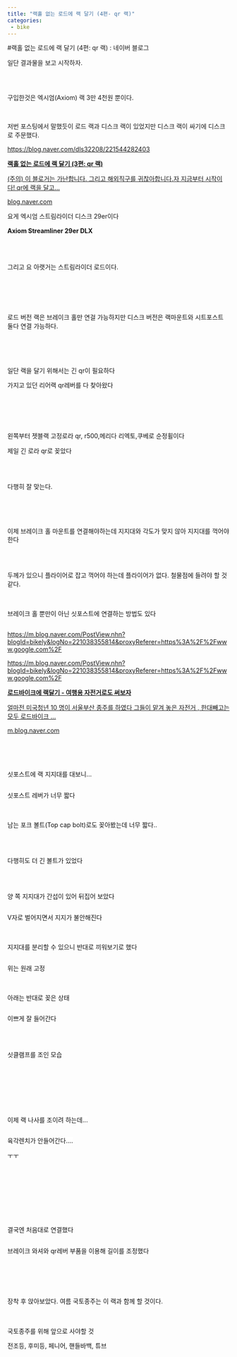 ```yaml
---
title: "랙홀 없는 로드에 랙 달기 (4편- qr 랙)"
categories:
 - bike
---
```

#랙홀 없는 로드에 랙 달기 (4편: qr 랙) : 네이버 블로그
<div class="wrap_rabbit pcol2 _param(1) _postViewArea221545137892" id="post-view221545137892">
<!-- Rabbit HTML --><div class="se-viewer se-theme-default" lang="ko-KR">
<!-- SE_DOC_HEADER_END -->
<div class="se-main-container">
<div class="se-component se-text se-l-default" id="SE-d1a847c2-bec5-4c88-9bca-48799623bd4a">
<div class="se-component-content">
<div class="se-section se-section-text se-l-default">
<div class="se-module se-module-text"><!-- SE-TEXT { --><p class="se-text-paragraph se-text-paragraph-align-" id="SE-d6195693-295c-46cf-a13b-cafffa90b354" style=""><span class="se-fs- se-ff-" id="SE-879e5c88-6a34-43b6-95bd-8e9051c57477" style="">일단 결과물을 보고 시작하자.</span></p><!-- } SE-TEXT --><!-- SE-TEXT { --><p class="se-text-paragraph se-text-paragraph-align-" id="SE-1885bfdf-0cb3-4342-8558-c45db31653e2" style=""><span class="se-fs- se-ff-" id="SE-f7b64e61-6f01-43d0-9f40-adff106b0531" style="">​</span></p><!-- } SE-TEXT --></div>
</div>
</div>
</div> <div class="se-component se-image se-l-default" id="SE-615c5e50-88f5-4df5-9f2a-aaed97446b87">
<div class="se-component-content se-component-content-fit">
<div class="se-section se-section-image se-l-default se-section-align-">
<a class="se-module se-module-image __se_image_link __se_link" data-linkdata='{"id" : "SE-615c5e50-88f5-4df5-9f2a-aaed97446b87", "src" : "https://postfiles.pstatic.net/MjAxOTA1MjNfOTAg/MDAxNTU4NjE2NDQ0ODcy.KHO3kIeBGgjzL9dfoNiGsK-LG5Rl0Orzswhvx8NFw7Qg.f7BNf4hDyrYRaK4JXG6pwzDuSr88ghOUkcUgh-BDY7Yg.JPEG.dls32208/KakaoTalk_20190523_200548853.jpg", "linkUse" : "false", "link" : ""}' data-linktype="img" href="#" onclick="return false;" style=" ">
<img alt="" class="se-image-resource" data-height="1233" data-lazy-src="https://postfiles.pstatic.net/MjAxOTA1MjNfOTAg/MDAxNTU4NjE2NDQ0ODcy.KHO3kIeBGgjzL9dfoNiGsK-LG5Rl0Orzswhvx8NFw7Qg.f7BNf4hDyrYRaK4JXG6pwzDuSr88ghOUkcUgh-BDY7Yg.JPEG.dls32208/KakaoTalk_20190523_200548853.jpg?type=w966" data-width="693" src="https://postfiles.pstatic.net/MjAxOTA1MjNfOTAg/MDAxNTU4NjE2NDQ0ODcy.KHO3kIeBGgjzL9dfoNiGsK-LG5Rl0Orzswhvx8NFw7Qg.f7BNf4hDyrYRaK4JXG6pwzDuSr88ghOUkcUgh-BDY7Yg.JPEG.dls32208/KakaoTalk_20190523_200548853.jpg?type=w80_blur">
</img></a> </div>
</div>
</div> <div class="se-component se-text se-l-default" id="SE-3806622d-5559-4f75-ac37-56b5d90e15bc">
<div class="se-component-content">
<div class="se-section se-section-text se-l-default">
<div class="se-module se-module-text"><!-- SE-TEXT { --><p class="se-text-paragraph se-text-paragraph-align-" id="SE-3cdb72cd-d42f-421f-a941-6c3c40f1090b" style=""><span class="se-fs- se-ff-" id="SE-a444a8e2-58fc-490f-8770-0259203ee252" style="">구입한것은 엑시엄(Axiom) 랙 3만 4천원 뿐이다.</span></p><!-- } SE-TEXT --><!-- SE-TEXT { --><p class="se-text-paragraph se-text-paragraph-align-" id="SE-a772460d-3ba2-491a-a467-66db754466f8" style=""><span class="se-fs- se-ff-" id="SE-43b9d2ba-6e60-4459-9cb8-ce297a60950f" style="">​</span></p><!-- } SE-TEXT --><!-- SE-TEXT { --><p class="se-text-paragraph se-text-paragraph-align-" id="SE-8985f149-4cc9-4001-a4d2-ee7eecd208d9" style=""><span class="se-fs- se-ff-" id="SE-ed09c46b-bfef-4187-9c29-3f9e1011af82" style="">저번 포스팅에서 말했듯이 로드 랙과 디스크 랙이 있었지만 디스크 랙이 싸기에 디스크로 주문했다.</span></p><!-- } SE-TEXT --><!-- SE-TEXT { --><p class="se-text-paragraph se-text-paragraph-align-" id="SE-2fbf29a6-5916-480e-816f-b80505ab5485" style=""><span class="se-fs- se-ff-" id="SE-5a62e4aa-f259-4b2c-b264-b64f004e562e" style=""> </span><span class="se-fs- se-ff-" id="SE-a5d3556a-0ff7-4915-bb9c-61861b706aa9" style=""><a class="se-link" href="https://blog.naver.com/dls32208/221544282403" target="_blank">https://blog.naver.com/dls32208/221544282403</a></span><span class="se-fs- se-ff-" id="SE-cb088496-c83e-4c59-b056-211245f4df7d" style=""> </span></p><!-- } SE-TEXT --></div>
</div>
</div>
</div> <div class="se-component se-oglink se-l-text" id="SE-97ef244a-f628-4c81-9c01-20b5bf23edea">
<div class="se-component-content">
<div class="se-section se-section-oglink se-l-text se-section-align-">
<div class="se-module se-module-oglink">
<a class="se-oglink-info" href="https://blog.naver.com/dls32208/221544282403" target="_blank">
<div class="se-oglink-info-container">
<strong class="se-oglink-title">랙홀 없는 로드에 랙 달기 (3편: qr 랙)</strong>
<p class="se-oglink-summary">(주의) 이 블로거는 가난합니다. 그리고 해외직구를 귀찮아합니다.​자 지금부터 시작이다! qr에 랙을 달고...</p>
<p class="se-oglink-url">blog.naver.com</p>
</div>
</a>
</div>
</div>
</div>
<script class="__se_module_data" data-module='{"type":"v2_oglink", "id" :"SE-97ef244a-f628-4c81-9c01-20b5bf23edea", "data" : {"link" : "https://blog.naver.com/dls32208/221544282403", "isVideo" : "false", "thumbnail" : "https://dthumb-phinf.pstatic.net/?src=%22https%3A%2F%2Fblogthumb.pstatic.net%2FMjAxOTA1MjNfMjA4%2FMDAxNTU4NTM3OTYxMTY3._bbsepAqiLEiSwNV_NL0s_NmJPLi1aihdGmGnlS5FKsg.wgV0miWkSrK6N5s90dtp1GzVAK6WHGzA_dIyrp7yAmgg.PNG.dls32208%2Fimage.png%3Ftype%3Dw2%22&amp;type=ff120"}}' type="text/data"></script>
</div> <div class="se-component se-text se-l-default" id="SE-ad98fc62-c6f3-499d-85a4-727d5bac5cae">
<div class="se-component-content">
<div class="se-section se-section-text se-l-default">
<div class="se-module se-module-text"><!-- SE-TEXT { --><p class="se-text-paragraph se-text-paragraph-align-" id="SE-e448cae2-1690-4d65-8a15-1b133eb9bba2" style=""><span class="se-fs- se-ff-" id="SE-e2c1ae83-79e2-4ce2-b196-46f64a73be41" style="">요게 엑시엄 스트림라이더 디스크 29er이다</span></p><!-- } SE-TEXT --><!-- SE-TEXT { --><p class="se-text-paragraph se-text-paragraph-align-" id="SE-97593471-b8a0-41c0-9c82-a4d1edb629bf" style="line-height:1.4;"><span class="se-fs-fs24 se-ff-system se-style-unset" id="SE-bedf6233-e773-4228-997f-ce72dbe5186e" style="color:#111111;background-color:#ffffff;"><b>Axiom Streamliner 29er DLX</b></span></p><!-- } SE-TEXT --></div>
</div>
</div>
</div> <div class="se-component se-image se-l-default" id="SE-aa8a961a-2973-4cbc-ba4b-54c0827f6e08">
<div class="se-component-content se-component-content-normal">
<div class="se-section se-section-image se-l-default se-section-align-" style="max-width:425px;">
<a class="se-module se-module-image __se_image_link __se_link" data-linkdata='{"id" : "SE-aa8a961a-2973-4cbc-ba4b-54c0827f6e08", "src" : "https://postfiles.pstatic.net/MjAxOTA1MjNfMjM5/MDAxNTU4NjE3MDM1NDMy.COfeY0-tw7uPgrGG7c_j82hcM3f0Wvma2I4Bat6-K24g.ahPI7XnJhyxZCqpZLln42R2Om85hpt_QMWG5Laf3CVIg.JPEG.dls32208/KakaoTalk_20190523_200551055.jpg", "linkUse" : "false", "link" : ""}' data-linktype="img" href="#" onclick="return false;" style=" ">
<img alt="" class="se-image-resource" data-height="346" data-lazy-src="https://postfiles.pstatic.net/MjAxOTA1MjNfMjM5/MDAxNTU4NjE3MDM1NDMy.COfeY0-tw7uPgrGG7c_j82hcM3f0Wvma2I4Bat6-K24g.ahPI7XnJhyxZCqpZLln42R2Om85hpt_QMWG5Laf3CVIg.JPEG.dls32208/KakaoTalk_20190523_200551055.jpg?type=w966" data-width="425" src="https://postfiles.pstatic.net/MjAxOTA1MjNfMjM5/MDAxNTU4NjE3MDM1NDMy.COfeY0-tw7uPgrGG7c_j82hcM3f0Wvma2I4Bat6-K24g.ahPI7XnJhyxZCqpZLln42R2Om85hpt_QMWG5Laf3CVIg.JPEG.dls32208/KakaoTalk_20190523_200551055.jpg?type=w80_blur">
</img></a> </div>
</div>
</div> <div class="se-component se-text se-l-default" id="SE-4d816aa6-9023-4de5-b7eb-5c2e30498451">
<div class="se-component-content">
<div class="se-section se-section-text se-l-default">
<div class="se-module se-module-text"><!-- SE-TEXT { --><p class="se-text-paragraph se-text-paragraph-align-" id="SE-186cdde8-b659-457d-843b-dad943f06dcd" style="line-height:1.4;"><span class="se-fs-fs24 se-ff-system se-style-unset" id="SE-ed1098d3-ea98-469f-a305-fea7c759a905" style="color:#111111;background-color:#ffffff;"><b>​</b></span></p><!-- } SE-TEXT --><!-- SE-TEXT { --><p class="se-text-paragraph se-text-paragraph-align-" id="SE-2f958eb2-74c2-4d7b-bd65-00b827b36a20" style="line-height:1.4;"><span class="se-fs- se-ff- se-weight-unset se-style-unset" id="SE-61ba8713-8a49-4e84-b991-39cfe95dbe1b" style="color:#111111;background-color:#ffffff;">그리고 요 아랫거는 스트림라이더 로드이다.</span></p><!-- } SE-TEXT --><!-- SE-TEXT { --><p class="se-text-paragraph se-text-paragraph-align-" id="SE-8034ac63-6274-42a1-84e7-ae42c2dce1b5" style="line-height:1.4;"><span class="se-fs- se-ff- se-weight-unset se-style-unset" id="SE-f5068aa2-92cd-487b-b124-10056fc8e169" style="color:#111111;background-color:#ffffff;">​</span></p><!-- } SE-TEXT --><!-- SE-TEXT { --><p class="se-text-paragraph se-text-paragraph-align-" id="SE-bde07852-0500-44ab-b510-8161e48165b7" style="line-height:1.4;"><span class="se-fs- se-ff- se-weight-unset se-style-unset" id="SE-ab7a59ff-3bf2-4406-a4ef-5ed4dac2dd45" style="color:#111111;background-color:#ffffff;">​</span></p><!-- } SE-TEXT --></div>
</div>
</div>
</div> <div class="se-component se-image se-l-default" id="SE-c872c5f8-7e83-42ba-945a-0cefc9b6e9c9">
<div class="se-component-content se-component-content-normal">
<div class="se-section se-section-image se-l-default se-section-align-" style="max-width:560px;">
<a class="se-module se-module-image __se_image_link __se_link" data-linkdata='{"id" : "SE-c872c5f8-7e83-42ba-945a-0cefc9b6e9c9", "src" : "https://www.99bikes.com.au/media/catalog/product/cache/image/700x560/e9c3970ab036de70892d86c6d221abfe/s/t/streamliner-road-dlx-1_1.jpg", "linkUse" : "false", "link" : ""}' data-linktype="img" href="#" onclick="return false;" style=" ">
<img alt="" class="se-image-resource" src="https://www.99bikes.com.au/media/catalog/product/cache/image/700x560/e9c3970ab036de70892d86c6d221abfe/s/t/streamliner-road-dlx-1_1.jpg">
</img></a> </div>
</div>
</div> <div class="se-component se-text se-l-default" id="SE-b25a1dae-22e9-4438-bada-5afba6333231">
<div class="se-component-content">
<div class="se-section se-section-text se-l-default">
<div class="se-module se-module-text"><!-- SE-TEXT { --><p class="se-text-paragraph se-text-paragraph-align-" id="SE-6aa0e2f6-8571-4a53-8fe0-ad03ffe4bdaa" style="line-height:1.4;"><span class="se-fs- se-ff- se-weight-unset se-style-unset" id="SE-32c1d5f3-90f7-4c41-960d-6c0612f28dd3" style="color:#111111;background-color:#ffffff;">로드 버전 랙은 브레이크 홀만 연걸 가능하지만 디스크 버전은 랙마운트와 시트포스트 둘다 연결 가능하다.</span></p><!-- } SE-TEXT --><!-- SE-TEXT { --><p class="se-text-paragraph se-text-paragraph-align-" id="SE-d10d01c3-cd61-4ece-bfd9-5f462afc7ef1" style="line-height:1.4;"><span class="se-fs- se-ff- se-weight-unset se-style-unset" id="SE-79490484-1ee3-435b-85f7-b25812f39124" style="color:#111111;background-color:#ffffff;">​</span></p><!-- } SE-TEXT --><!-- SE-TEXT { --><p class="se-text-paragraph se-text-paragraph-align-" id="SE-45bbb924-ea29-4f08-9f7f-bc5c390d061b" style="line-height:1.4;"><span class="se-fs- se-ff- se-weight-unset se-style-unset" id="SE-4b37aa93-48ab-43b7-bf37-073313eae1db" style="color:#111111;background-color:#ffffff;">​</span></p><!-- } SE-TEXT --><!-- SE-TEXT { --><p class="se-text-paragraph se-text-paragraph-align-" id="SE-2994ff89-6f34-42cf-8eee-c04de7ce7ebc" style="line-height:1.4;"><span class="se-fs- se-ff- se-weight-unset se-style-unset" id="SE-b02ad421-1ee2-4c25-86d7-118590e6dc1e" style="color:#111111;background-color:#ffffff;">일단 랙을 달기 위해서는 긴 qr이 필요하다</span></p><!-- } SE-TEXT --><!-- SE-TEXT { --><p class="se-text-paragraph se-text-paragraph-align-" id="SE-81e49f95-47b3-46ee-a9bd-58e28f6881e7" style="line-height:1.4;"><span class="se-fs- se-ff- se-weight-unset se-style-unset" id="SE-fed7c9d7-7dc5-4002-a1af-b3b2f4ddce65" style="color:#111111;background-color:#ffffff;">가지고 있던 리어랙 qr레버를 다 찾아왔다</span></p><!-- } SE-TEXT --><!-- SE-TEXT { --><p class="se-text-paragraph se-text-paragraph-align-" id="SE-1b708b30-f06d-46b1-b576-3128fe035fb4" style="line-height:1.4;"><span class="se-fs- se-ff- se-weight-unset se-style-unset" id="SE-ecfa8c2e-de60-4931-8597-c0f53725d34f" style="color:#111111;background-color:#ffffff;">​</span></p><!-- } SE-TEXT --><!-- SE-TEXT { --><p class="se-text-paragraph se-text-paragraph-align-" id="SE-6d40b397-9b8e-4240-9542-2f0b92fe8cf2" style="line-height:1.4;"><span class="se-fs- se-ff- se-weight-unset se-style-unset" id="SE-64b74826-5545-4250-86ae-34ffda72998f" style="color:#111111;background-color:#ffffff;">​</span></p><!-- } SE-TEXT --></div>
</div>
</div>
</div> <div class="se-component se-image se-l-default" id="SE-53bec902-3963-4599-b602-047d680d057f">
<div class="se-component-content se-component-content-normal">
<div class="se-section se-section-image se-l-default se-section-align-" style="max-width:519px;">
<a class="se-module se-module-image __se_image_link __se_link" data-linkdata='{"id" : "SE-53bec902-3963-4599-b602-047d680d057f", "src" : "https://postfiles.pstatic.net/MjAxOTA1MjNfMTQ0/MDAxNTU4NjE5MTU2MTg2.uYo0v-xd36_qkUVPskbCwiwZ_iVSjP8sNa7U01xyMZ0g.mJKJL-sWU4dE3dzs9fRG311Cvf1uhDDcIES5CkQXIQog.JPEG.dls32208/KakaoTalk_20190522_232957625.jpg", "linkUse" : "false", "link" : ""}' data-linktype="img" href="#" onclick="return false;" style=" ">
<img alt="" class="se-image-resource" data-height="924" data-lazy-src="https://postfiles.pstatic.net/MjAxOTA1MjNfMTQ0/MDAxNTU4NjE5MTU2MTg2.uYo0v-xd36_qkUVPskbCwiwZ_iVSjP8sNa7U01xyMZ0g.mJKJL-sWU4dE3dzs9fRG311Cvf1uhDDcIES5CkQXIQog.JPEG.dls32208/KakaoTalk_20190522_232957625.jpg?type=w966" data-width="519" src="https://postfiles.pstatic.net/MjAxOTA1MjNfMTQ0/MDAxNTU4NjE5MTU2MTg2.uYo0v-xd36_qkUVPskbCwiwZ_iVSjP8sNa7U01xyMZ0g.mJKJL-sWU4dE3dzs9fRG311Cvf1uhDDcIES5CkQXIQog.JPEG.dls32208/KakaoTalk_20190522_232957625.jpg?type=w80_blur">
</img></a> </div>
</div>
</div> <div class="se-component se-text se-l-default" id="SE-f46e3ff3-20cc-46fc-b878-cc8323df5470">
<div class="se-component-content">
<div class="se-section se-section-text se-l-default">
<div class="se-module se-module-text"><!-- SE-TEXT { --><p class="se-text-paragraph se-text-paragraph-align-" id="SE-65ee7463-da6b-44de-a023-f7d07a22cd1a" style="line-height:1.4;"><span class="se-fs- se-ff- se-weight-unset se-style-unset" id="SE-1db65658-bfad-4a33-bdfb-2979f58c9b2f" style="color:#111111;background-color:#ffffff;">왼쪽부터 젯블랙 고정로라 qr, r500,메리다 리엑토,쿠베로 순정휠이다</span></p><!-- } SE-TEXT --><!-- SE-TEXT { --><p class="se-text-paragraph se-text-paragraph-align-" id="SE-6deeea74-3b95-41e8-8cac-2a2e4dd77dcb" style="line-height:1.4;"><span class="se-fs- se-ff- se-weight-unset se-style-unset" id="SE-efd32c40-ef14-4985-8f9d-2f904b2aa34b" style="color:#111111;background-color:#ffffff;">제일 긴 로라 qr로 꽂았다</span></p><!-- } SE-TEXT --><!-- SE-TEXT { --><p class="se-text-paragraph se-text-paragraph-align-" id="SE-d405082b-8222-41e4-a2b1-8d433ca6b0c2" style="line-height:1.4;"><span class="se-fs- se-ff- se-weight-unset se-style-unset" id="SE-dcb6ac25-c9d8-4d79-979c-e0c583033b8a" style="color:#111111;background-color:#ffffff;">​</span></p><!-- } SE-TEXT --></div>
</div>
</div>
</div> <div class="se-component se-image se-l-default" id="SE-75052d80-8a09-46f0-b996-6f0b0d43c262">
<div class="se-component-content se-component-content-normal">
<div class="se-section se-section-image se-l-default se-section-align-" style="max-width:519px;">
<a class="se-module se-module-image __se_image_link __se_link" data-linkdata='{"id" : "SE-75052d80-8a09-46f0-b996-6f0b0d43c262", "src" : "https://postfiles.pstatic.net/MjAxOTA1MjNfMTEg/MDAxNTU4NjE5ODg2NDk4.L3KhbQXmIfapVJqtEo2R3gCBb7dlAVEDCRPgHUbPhKMg.Au6NrcR0H8roDF-As18H-O3lkWkEiWCFCkWYp15HqvMg.JPEG.dls32208/KakaoTalk_20190523_001754519.jpg", "linkUse" : "false", "link" : ""}' data-linktype="img" href="#" onclick="return false;" style=" ">
<img alt="" class="se-image-resource" data-height="924" data-lazy-src="https://postfiles.pstatic.net/MjAxOTA1MjNfMTEg/MDAxNTU4NjE5ODg2NDk4.L3KhbQXmIfapVJqtEo2R3gCBb7dlAVEDCRPgHUbPhKMg.Au6NrcR0H8roDF-As18H-O3lkWkEiWCFCkWYp15HqvMg.JPEG.dls32208/KakaoTalk_20190523_001754519.jpg?type=w966" data-width="519" src="https://postfiles.pstatic.net/MjAxOTA1MjNfMTEg/MDAxNTU4NjE5ODg2NDk4.L3KhbQXmIfapVJqtEo2R3gCBb7dlAVEDCRPgHUbPhKMg.Au6NrcR0H8roDF-As18H-O3lkWkEiWCFCkWYp15HqvMg.JPEG.dls32208/KakaoTalk_20190523_001754519.jpg?type=w80_blur"/>
</a> </div>
</div>
</div> <div class="se-component se-text se-l-default" id="SE-8fa611a4-a366-40f7-b2ca-03e1ed0b2e44">
<div class="se-component-content">
<div class="se-section se-section-text se-l-default">
<div class="se-module se-module-text"><!-- SE-TEXT { --><p class="se-text-paragraph se-text-paragraph-align-" id="SE-0e7be7d8-fe27-47c6-86b1-36558c16ee4f" style="line-height:1.4;"><span class="se-fs- se-ff- se-weight-unset se-style-unset" id="SE-68f1a6af-26a0-498a-b415-68e19f1cb65c" style="color:#111111;background-color:#ffffff;">다행히 잘 맞는다.</span></p><!-- } SE-TEXT --><!-- SE-TEXT { --><p class="se-text-paragraph se-text-paragraph-align-" id="SE-0aa0fe0d-9435-40a3-9616-fb3cb067d142" style="line-height:1.4;"><span class="se-fs- se-ff- se-weight-unset se-style-unset" id="SE-72b96f85-c058-427c-a6be-b652b60ec0da" style="color:#111111;background-color:#ffffff;">​</span></p><!-- } SE-TEXT --><!-- SE-TEXT { --><p class="se-text-paragraph se-text-paragraph-align-" id="SE-45105fcc-9f4d-4342-9bb7-91ae7e1b9166" style="line-height:1.4;"><span class="se-fs- se-ff- se-weight-unset se-style-unset" id="SE-d6579cd2-482d-4eba-a35d-8650b0fad5bf" style="color:#111111;background-color:#ffffff;">​</span></p><!-- } SE-TEXT --><!-- SE-TEXT { --><p class="se-text-paragraph se-text-paragraph-align-" id="SE-44be0f3e-48d6-462e-a38b-4f18d9f5e253" style="line-height:1.4;"><span class="se-fs- se-ff- se-weight-unset se-style-unset" id="SE-2dec92d4-41fd-4869-ba5c-c6e69f66ed96" style="color:#111111;background-color:#ffffff;">이제 브레이크 홀 마운트를 연결해야하는데 지지대와 각도가 맞지 않아 지지대를 꺽어야 한다</span></p><!-- } SE-TEXT --></div>
</div>
</div>
</div> <div class="se-component se-image se-l-default" id="SE-dc245cca-a098-49ce-b854-b9c4848eae76">
<div class="se-component-content se-component-content-normal">
<div class="se-section se-section-image se-l-default se-section-align-" style="max-width:519px;">
<a class="se-module se-module-image __se_image_link __se_link" data-linkdata='{"id" : "SE-dc245cca-a098-49ce-b854-b9c4848eae76", "src" : "https://postfiles.pstatic.net/MjAxOTA1MjNfMjI5/MDAxNTU4NjIxMTY3Nzc1.1hQN42y4TDa6d10Im2i853zu3wVk59nfUsw3FfVBtMsg.SftO7gXOIoKe6DgV4SOYC1fyQSWLbgVWSp6PugkA71cg.JPEG.dls32208/KakaoTalk_20190522_232923856.jpg", "linkUse" : "false", "link" : ""}' data-linktype="img" href="#" onclick="return false;" style=" ">
<img alt="" class="se-image-resource" data-height="924" data-lazy-src="https://postfiles.pstatic.net/MjAxOTA1MjNfMjI5/MDAxNTU4NjIxMTY3Nzc1.1hQN42y4TDa6d10Im2i853zu3wVk59nfUsw3FfVBtMsg.SftO7gXOIoKe6DgV4SOYC1fyQSWLbgVWSp6PugkA71cg.JPEG.dls32208/KakaoTalk_20190522_232923856.jpg?type=w966" data-width="519" src="https://postfiles.pstatic.net/MjAxOTA1MjNfMjI5/MDAxNTU4NjIxMTY3Nzc1.1hQN42y4TDa6d10Im2i853zu3wVk59nfUsw3FfVBtMsg.SftO7gXOIoKe6DgV4SOYC1fyQSWLbgVWSp6PugkA71cg.JPEG.dls32208/KakaoTalk_20190522_232923856.jpg?type=w80_blur"/>
</a> </div>
</div>
</div> <div class="se-component se-text se-l-default" id="SE-ef5b1734-3b44-4e1f-9a17-b6b5bdd4090c">
<div class="se-component-content">
<div class="se-section se-section-text se-l-default">
<div class="se-module se-module-text"><!-- SE-TEXT { --><p class="se-text-paragraph se-text-paragraph-align-" id="SE-6487b68d-f431-45dc-ad1f-6c82d4433c43" style="line-height:1.4;"><span class="se-fs- se-ff- se-weight-unset se-style-unset" id="SE-bd95987b-852f-4e14-8a59-435060c287c7" style="color:#111111;background-color:#ffffff;">​</span></p><!-- } SE-TEXT --><!-- SE-TEXT { --><p class="se-text-paragraph se-text-paragraph-align-" id="SE-a1d54547-efd4-4668-a819-ac89096feba8" style="line-height:1.4;"><span class="se-fs- se-ff- se-weight-unset se-style-unset" id="SE-ae5f0aaf-ce2e-4c21-8958-e605ae8f519b" style="color:#111111;background-color:#ffffff;">두께가 있으니 플라이어로 잡고 꺽어야 하는데 플라이어가 없다. 철물점에 들려야 할 것 같다.</span></p><!-- } SE-TEXT --><!-- SE-TEXT { --><p class="se-text-paragraph se-text-paragraph-align-" id="SE-7f6eacda-290a-439c-93b6-334997e2ec22" style="line-height:1.4;"><span class="se-fs- se-ff- se-weight-unset se-style-unset" id="SE-c6e7cd22-2469-4870-9231-db987c2e5df3" style="color:#111111;background-color:#ffffff;">​</span></p><!-- } SE-TEXT --><!-- SE-TEXT { --><p class="se-text-paragraph se-text-paragraph-align-" id="SE-69141469-b0da-4c12-bc9b-0e4620d716ce" style="line-height:1.4;"><span class="se-fs- se-ff- se-weight-unset se-style-unset" id="SE-c5316deb-b0fe-4d6f-82e8-3a7ded2605e0" style="color:#111111;background-color:#ffffff;">브레이크 홀 뿐만이 아닌 싯포스트에 연결하는 방법도 있다</span></p><!-- } SE-TEXT --></div>
</div>
</div>
</div> <div class="se-component se-image se-l-default" id="SE-f3d33009-27ed-4a82-b88d-816969d24ffc">
<div class="se-component-content se-component-content-normal">
<div class="se-section se-section-image se-l-default se-section-align-" style="max-width:519px;">
<a class="se-module se-module-image __se_image_link __se_link" data-linkdata='{"id" : "SE-f3d33009-27ed-4a82-b88d-816969d24ffc", "src" : "https://mblogthumb-phinf.pstatic.net/MjAxNzA2MjdfMTA5/MDAxNDk4NTE5MTA0NTcy.gX0ivsyQImlO2hGwxFdS17h6Le4COz7KOMScuUA4ulQg.D-1JGKZ3yv4M6XHuqq82XmW3viico4_cZedhDKhxpuYg.JPEG.bikely/%EC%9D%B4%EB%8D%95%EC%98%81_%EC%8A%A4%EB%A7%88%ED%8A%B8%ED%8F%B0_1_%EC%B0%A8_2434.jpg?type=w800", "linkUse" : "false", "link" : ""}' data-linktype="img" href="#" onclick="return false;" style=" ">
<img alt="" class="se-image-resource" src="https://mblogthumb-phinf.pstatic.net/MjAxNzA2MjdfMTA5/MDAxNDk4NTE5MTA0NTcy.gX0ivsyQImlO2hGwxFdS17h6Le4COz7KOMScuUA4ulQg.D-1JGKZ3yv4M6XHuqq82XmW3viico4_cZedhDKhxpuYg.JPEG.bikely/%EC%9D%B4%EB%8D%95%EC%98%81_%EC%8A%A4%EB%A7%88%ED%8A%B8%ED%8F%B0_1_%EC%B0%A8_2434.jpg?type=w800"/>
</a> <div class="se-module se-module-text se-caption"><p class="se-text-paragraph se-text-paragraph-align-" id="SE-b42c3854-128b-4019-b69c-7184ebf47362" style=""><span class="se-fs- se-ff-" id="SE-8e2807cc-ba5d-4b5b-a94a-45a8d28069e7" style=""><a class="se-link" href="https://m.blog.naver.com/PostView.nhn?blogId=bikely&amp;logNo=221038355814&amp;proxyReferer=https%3A%2F%2Fwww.google.com%2F" target="_blank">https://m.blog.naver.com/PostView.nhn?blogId=bikely&amp;logNo=221038355814&amp;proxyReferer=https%3A%2F%2Fwww.google.com%2F</a></span></p></div>
</div>
</div>
</div> <div class="se-component se-text se-l-default" id="SE-38920648-7547-4ceb-9e3a-8ad75a9562c5">
<div class="se-component-content">
<div class="se-section se-section-text se-l-default">
<div class="se-module se-module-text"><!-- SE-TEXT { --><p class="se-text-paragraph se-text-paragraph-align-" id="SE-4193d8d3-934e-48d0-9354-17a60acb8b52" style=""><span class="se-fs- se-ff-" id="SE-94ba5019-26ff-4f0b-b265-6084f9d1af59" style=""><a class="se-link" href="https://m.blog.naver.com/PostView.nhn?blogId=bikely&amp;logNo=221038355814&amp;proxyReferer=https%3A%2F%2Fwww.google.com%2F" target="_blank">https://m.blog.naver.com/PostView.nhn?blogId=bikely&amp;logNo=221038355814&amp;proxyReferer=https%3A%2F%2Fwww.google.com%2F</a></span></p><!-- } SE-TEXT --></div>
</div>
</div>
</div> <div class="se-component se-oglink se-l-text" id="SE-f8c4ee77-be41-4a73-b9b8-f10e7838b343">
<div class="se-component-content">
<div class="se-section se-section-oglink se-l-text se-section-align-">
<div class="se-module se-module-oglink">
<a class="se-oglink-info" href="https://m.blog.naver.com/PostView.nhn?blogId=bikely&amp;logNo=221038355814&amp;proxyReferer=https%3A%2F%2Fwww.google.com%2F" target="_blank">
<div class="se-oglink-info-container">
<strong class="se-oglink-title">로드바이크에  랙달기  -  여행용 자전거로도  써보자</strong>
<p class="se-oglink-summary">얼마전 미국청년 10 명이 서울부산 종주를 하였다 그들이 맡겨 놓은 자전거 , 한대빼고는 모두 로드바이크 ...</p>
<p class="se-oglink-url">m.blog.naver.com</p>
</div>
</a>
</div>
</div>
</div>
<script class="__se_module_data" data-module='{"type":"v2_oglink", "id" :"SE-f8c4ee77-be41-4a73-b9b8-f10e7838b343", "data" : {"link" : "https://m.blog.naver.com/PostView.nhn?blogId=bikely&amp;logNo=221038355814&amp;proxyReferer=https%3A%2F%2Fwww.google.com%2F", "isVideo" : "false", "thumbnail" : "https://dthumb-phinf.pstatic.net/?src=%22https%3A%2F%2Fblogthumb.pstatic.net%2FMjAxNzA2MjdfMjYw%2FMDAxNDk4NTE5NjMxMDIy.gEKk37isydLWMW8yZxmGqlEVlL1vWdsxAM_1WWKVqGsg.iZ3wI452UKeUtakfg25-xD9AxOxzkvkKFqcNincPTHAg.JPEG.bikely%2F%25C0%25CC%25B4%25F6%25BF%25B5_%25BD%25BA%25B8%25B6%25C6%25AE%25C6%25F9_1_%25C2%25F7_2449.jpg%3Ftype%3Dw2%22&amp;type=ff120"}}' type="text/data"></script>
</div> <div class="se-component se-text se-l-default" id="SE-53d7f759-72a3-4de5-957f-db718d63256e">
<div class="se-component-content">
<div class="se-section se-section-text se-l-default">
<div class="se-module se-module-text"><!-- SE-TEXT { --><p class="se-text-paragraph se-text-paragraph-align-" id="SE-644a3057-b335-4791-bffd-a157f3e3cf5f" style="line-height:1.4;"><span class="se-fs- se-ff- se-weight-unset se-style-unset" id="SE-5029713c-fac6-4669-9387-e80a4bcbc117" style="color:#111111;background-color:#ffffff;">​</span></p><!-- } SE-TEXT --><!-- SE-TEXT { --><p class="se-text-paragraph se-text-paragraph-align-" id="SE-8d3d8901-982c-412b-ab22-8877d6d53065" style="line-height:1.4;"><span class="se-fs- se-ff- se-weight-unset se-style-unset" id="SE-062dab21-1188-4082-8ae0-c0ce73070c99" style="color:#111111;background-color:#ffffff;">​</span></p><!-- } SE-TEXT --><!-- SE-TEXT { --><p class="se-text-paragraph se-text-paragraph-align-" id="SE-a72c413a-2569-4b51-ab67-5c8676d44c44" style="line-height:1.4;"><span class="se-fs- se-ff- se-weight-unset se-style-unset" id="SE-5ed0e76f-5bc4-4b40-9c07-b961fcd5db26" style="color:#111111;background-color:#ffffff;">싯포스트에 랙 지지대를 대보니...</span></p><!-- } SE-TEXT --></div>
</div>
</div>
</div> <div class="se-component se-image se-l-default" id="SE-b4c4112d-e7ab-47cf-adaf-a9f8ac68f900">
<div class="se-component-content se-component-content-normal">
<div class="se-section se-section-image se-l-default se-section-align-" style="max-width:519px;">
<a class="se-module se-module-image __se_image_link __se_link" data-linkdata='{"id" : "SE-b4c4112d-e7ab-47cf-adaf-a9f8ac68f900", "src" : "https://postfiles.pstatic.net/MjAxOTA1MjNfMTI4/MDAxNTU4NjIxNDEyMzE4.vMdkY5m3dqO7tmXHTJ9e_Wbz10_6wDZCr7Rm_GzG2ssg.JtU9CUw5k-zJK4nrIu3JXwxPjAatNxo4-2bmxF4nLsAg.JPEG.dls32208/KakaoTalk_20190523_200600408.jpg", "linkUse" : "false", "link" : ""}' data-linktype="img" href="#" onclick="return false;" style=" ">
<img alt="" class="se-image-resource" data-height="924" data-lazy-src="https://postfiles.pstatic.net/MjAxOTA1MjNfMTI4/MDAxNTU4NjIxNDEyMzE4.vMdkY5m3dqO7tmXHTJ9e_Wbz10_6wDZCr7Rm_GzG2ssg.JtU9CUw5k-zJK4nrIu3JXwxPjAatNxo4-2bmxF4nLsAg.JPEG.dls32208/KakaoTalk_20190523_200600408.jpg?type=w966" data-width="519" src="https://postfiles.pstatic.net/MjAxOTA1MjNfMTI4/MDAxNTU4NjIxNDEyMzE4.vMdkY5m3dqO7tmXHTJ9e_Wbz10_6wDZCr7Rm_GzG2ssg.JtU9CUw5k-zJK4nrIu3JXwxPjAatNxo4-2bmxF4nLsAg.JPEG.dls32208/KakaoTalk_20190523_200600408.jpg?type=w80_blur"/>
</a> </div>
</div>
</div> <div class="se-component se-text se-l-default" id="SE-c118f109-be65-4373-9202-ac14be1e29c1">
<div class="se-component-content">
<div class="se-section se-section-text se-l-default">
<div class="se-module se-module-text"><!-- SE-TEXT { --><p class="se-text-paragraph se-text-paragraph-align-" id="SE-a14c3ff9-ccc8-4da9-8626-9651f78077e7" style="line-height:1.4;"><span class="se-fs- se-ff- se-weight-unset se-style-unset" id="SE-bf373359-c0f7-4eea-9bea-594314785f5d" style="color:#111111;background-color:#ffffff;">싯포스트 레버가 너무 짧다</span></p><!-- } SE-TEXT --><!-- SE-TEXT { --><p class="se-text-paragraph se-text-paragraph-align-" id="SE-64ac21db-d5c6-4d37-aa2b-c680c74b63e6" style="line-height:1.4;"><span class="se-fs- se-ff- se-weight-unset se-style-unset" id="SE-e07b83c1-4406-4f1e-a057-0af7241ee489" style="color:#111111;background-color:#ffffff;">​</span></p><!-- } SE-TEXT --><!-- SE-TEXT { --><p class="se-text-paragraph se-text-paragraph-align-" id="SE-4babcafa-a2d1-485c-8438-4a90efb06a9d" style="line-height:1.4;"><span class="se-fs- se-ff- se-weight-unset se-style-unset" id="SE-2fdcf5f2-6a2b-48f3-9159-9ef3c2741d72" style="color:#111111;background-color:#ffffff;">남는 포크 볼트(Top cap </span><span class="se-fs- se-ff-" id="SE-0273932d-92ce-4f15-b554-ef57587e46c0" style="">bolt</span><span class="se-fs- se-ff- se-weight-unset se-style-unset" id="SE-c59e3984-33c2-4e1d-876d-41a12afad375" style="color:#111111;background-color:#ffffff;">)로도 꽂아봤는데 너무 짧다..</span></p><!-- } SE-TEXT --></div>
</div>
</div>
</div> <div class="se-component se-image se-l-default" id="SE-28039e9a-709b-4bff-a020-04df51f8cb3e">
<div class="se-component-content se-component-content-normal">
<div class="se-section se-section-image se-l-default se-section-align-" style="max-width:519px;">
<a class="se-module se-module-image __se_image_link __se_link" data-linkdata='{"id" : "SE-28039e9a-709b-4bff-a020-04df51f8cb3e", "src" : "https://postfiles.pstatic.net/MjAxOTA1MjNfMjA3/MDAxNTU4NjIxNzIyNDkz.DmgKG3uKtRNJpg_hX62sCLSCjVI_M5rqH5TUhr5SNMAg.tKA9CS0U_PH7JVM21W7iqLHjbuJFVKHGXw-JDZjqfEkg.JPEG.dls32208/KakaoTalk_20190523_200559561.jpg", "linkUse" : "false", "link" : ""}' data-linktype="img" href="#" onclick="return false;" style=" ">
<img alt="" class="se-image-resource" data-height="291" data-lazy-src="https://postfiles.pstatic.net/MjAxOTA1MjNfMjA3/MDAxNTU4NjIxNzIyNDkz.DmgKG3uKtRNJpg_hX62sCLSCjVI_M5rqH5TUhr5SNMAg.tKA9CS0U_PH7JVM21W7iqLHjbuJFVKHGXw-JDZjqfEkg.JPEG.dls32208/KakaoTalk_20190523_200559561.jpg?type=w966" data-width="519" src="https://postfiles.pstatic.net/MjAxOTA1MjNfMjA3/MDAxNTU4NjIxNzIyNDkz.DmgKG3uKtRNJpg_hX62sCLSCjVI_M5rqH5TUhr5SNMAg.tKA9CS0U_PH7JVM21W7iqLHjbuJFVKHGXw-JDZjqfEkg.JPEG.dls32208/KakaoTalk_20190523_200559561.jpg?type=w80_blur"/>
</a> </div>
</div>
</div> <div class="se-component se-text se-l-default" id="SE-6aa2de80-dbd1-4485-8f53-12a0fac8587c">
<div class="se-component-content">
<div class="se-section se-section-text se-l-default">
<div class="se-module se-module-text"><!-- SE-TEXT { --><p class="se-text-paragraph se-text-paragraph-align-" id="SE-1f7464ec-3d10-483b-b74d-48ce892335dc" style="line-height:1.4;"><span class="se-fs- se-ff- se-weight-unset se-style-unset" id="SE-018f5b99-50eb-4b06-90e6-b232df126b80" style="color:#111111;background-color:#ffffff;">​</span></p><!-- } SE-TEXT --><!-- SE-TEXT { --><p class="se-text-paragraph se-text-paragraph-align-" id="SE-94fa62bb-b3be-4168-abaa-8342176f5c02" style="line-height:1.4;"><span class="se-fs- se-ff- se-weight-unset se-style-unset" id="SE-fa421afc-a1df-4f69-90e2-b56f832965bb" style="color:#111111;background-color:#ffffff;">다행히도 더 긴 볼트가 있었다</span></p><!-- } SE-TEXT --></div>
</div>
</div>
</div> <div class="se-component se-image se-l-default" id="SE-8bf9492e-1124-4537-a592-b0b83842e04e">
<div class="se-component-content se-component-content-normal">
<div class="se-section se-section-image se-l-default se-section-align-" style="max-width:519px;">
<a class="se-module se-module-image __se_image_link __se_link" data-linkdata='{"id" : "SE-8bf9492e-1124-4537-a592-b0b83842e04e", "src" : "https://postfiles.pstatic.net/MjAxOTA1MjNfMTMy/MDAxNTU4NjIyMTIzOTY4.5kiz4d43f94nwZbXVPG4xg8Y6WKhOWvXYp1PAUAW-tgg.KNI3Ur-xrGCoVlsUmlPhISdrc1fMlgvK7UNhtv-140Mg.JPEG.dls32208/KakaoTalk_20190523_200558792.jpg", "linkUse" : "false", "link" : ""}' data-linktype="img" href="#" onclick="return false;" style=" ">
<img alt="" class="se-image-resource" data-height="924" data-lazy-src="https://postfiles.pstatic.net/MjAxOTA1MjNfMTMy/MDAxNTU4NjIyMTIzOTY4.5kiz4d43f94nwZbXVPG4xg8Y6WKhOWvXYp1PAUAW-tgg.KNI3Ur-xrGCoVlsUmlPhISdrc1fMlgvK7UNhtv-140Mg.JPEG.dls32208/KakaoTalk_20190523_200558792.jpg?type=w966" data-width="519" src="https://postfiles.pstatic.net/MjAxOTA1MjNfMTMy/MDAxNTU4NjIyMTIzOTY4.5kiz4d43f94nwZbXVPG4xg8Y6WKhOWvXYp1PAUAW-tgg.KNI3Ur-xrGCoVlsUmlPhISdrc1fMlgvK7UNhtv-140Mg.JPEG.dls32208/KakaoTalk_20190523_200558792.jpg?type=w80_blur"/>
</a> </div>
</div>
</div> <div class="se-component se-text se-l-default" id="SE-a6adeddc-ba48-465b-9cb1-ac6720165478">
<div class="se-component-content">
<div class="se-section se-section-text se-l-default">
<div class="se-module se-module-text"><!-- SE-TEXT { --><p class="se-text-paragraph se-text-paragraph-align-" id="SE-5c8690a0-4d45-48fd-be1d-9f3c97c89a18" style="line-height:1.4;"><span class="se-fs- se-ff- se-weight-unset se-style-unset" id="SE-8f38689f-cfee-4974-ae75-b12c04514a40" style="color:#111111;background-color:#ffffff;">​</span></p><!-- } SE-TEXT --><!-- SE-TEXT { --><p class="se-text-paragraph se-text-paragraph-align-" id="SE-2f055261-a5a7-45b7-a37a-27fa3f892d85" style="line-height:1.4;"><span class="se-fs- se-ff- se-weight-unset se-style-unset" id="SE-a24ab618-4a27-402c-81f6-c4386a340508" style="color:#111111;background-color:#ffffff;">양 쪽 지지대가 간섭이 있어 뒤집어 보았다</span></p><!-- } SE-TEXT --></div>
</div>
</div>
</div> <div class="se-component se-image se-l-default" id="SE-cf2aa6bc-2e7a-47d4-b6e1-7a9e5c7fa111">
<div class="se-component-content se-component-content-normal">
<div class="se-section se-section-image se-l-default se-section-align-" style="max-width:519px;">
<a class="se-module se-module-image __se_image_link __se_link" data-linkdata='{"id" : "SE-cf2aa6bc-2e7a-47d4-b6e1-7a9e5c7fa111", "src" : "https://postfiles.pstatic.net/MjAxOTA1MjNfMjIw/MDAxNTU4NjIyMjE1Njc5.RyOxhjGimnGZtl7kM09enbA20fZAzmJAdYVV4xHySjEg.wdmMivqq9cp4pFlAUX-IaCViBuW4oRf7tbTwbtkzBKog.JPEG.dls32208/KakaoTalk_20190523_200557625.jpg", "linkUse" : "false", "link" : ""}' data-linktype="img" href="#" onclick="return false;" style=" ">
<img alt="" class="se-image-resource" data-height="291" data-lazy-src="https://postfiles.pstatic.net/MjAxOTA1MjNfMjIw/MDAxNTU4NjIyMjE1Njc5.RyOxhjGimnGZtl7kM09enbA20fZAzmJAdYVV4xHySjEg.wdmMivqq9cp4pFlAUX-IaCViBuW4oRf7tbTwbtkzBKog.JPEG.dls32208/KakaoTalk_20190523_200557625.jpg?type=w966" data-width="519" src="https://postfiles.pstatic.net/MjAxOTA1MjNfMjIw/MDAxNTU4NjIyMjE1Njc5.RyOxhjGimnGZtl7kM09enbA20fZAzmJAdYVV4xHySjEg.wdmMivqq9cp4pFlAUX-IaCViBuW4oRf7tbTwbtkzBKog.JPEG.dls32208/KakaoTalk_20190523_200557625.jpg?type=w80_blur"/>
</a> </div>
</div>
</div> <div class="se-component se-text se-l-default" id="SE-2d2633a1-be79-4b17-af65-faf6891fd745">
<div class="se-component-content">
<div class="se-section se-section-text se-l-default">
<div class="se-module se-module-text"><!-- SE-TEXT { --><p class="se-text-paragraph se-text-paragraph-align-" id="SE-c0730e0b-552a-4c3d-b5e6-3132b4786258" style="line-height:1.4;"><span class="se-fs- se-ff- se-weight-unset se-style-unset" id="SE-39d37443-cac6-46e2-bfb5-f39f9f39b725" style="color:#111111;background-color:#ffffff;">V자로 벌어지면서 지지가 불안해진다</span></p><!-- } SE-TEXT --><!-- SE-TEXT { --><p class="se-text-paragraph se-text-paragraph-align-" id="SE-0e16c8fe-292b-4e9c-b286-d5528205457a" style="line-height:1.4;"><span class="se-fs- se-ff- se-weight-unset se-style-unset" id="SE-3521eef0-5afe-4e99-b240-36433f76d605" style="color:#111111;background-color:#ffffff;">​</span></p><!-- } SE-TEXT --><!-- SE-TEXT { --><p class="se-text-paragraph se-text-paragraph-align-" id="SE-18cff6f0-0f8b-4a02-8870-ce66f38ea18b" style="line-height:1.4;"><span class="se-fs- se-ff- se-weight-unset se-style-unset" id="SE-e7c8046e-d620-4081-9d6d-8b79f9ad2433" style="color:#111111;background-color:#ffffff;">지지대를 분리할 수 있으니 반대로 끼워보기로 했다</span></p><!-- } SE-TEXT --></div>
</div>
</div>
</div> <div class="se-component se-image se-l-default" id="SE-fc0753a8-1464-457f-9d3b-fec089a0fd29">
<div class="se-component-content se-component-content-normal">
<div class="se-section se-section-image se-l-default se-section-align-" style="max-width:519px;">
<a class="se-module se-module-image __se_image_link __se_link" data-linkdata='{"id" : "SE-fc0753a8-1464-457f-9d3b-fec089a0fd29", "src" : "https://postfiles.pstatic.net/MjAxOTA1MjNfMjMx/MDAxNTU4NjIyNTIwMzIw.Lo07IfpMXwtkH3b2SUaISZZrwvYEi2rehRzqEvPK-Hwg.PRMNNDWI3BZ3qLBh9adcdeHchIJsJTaf6oRK77desxgg.JPEG.dls32208/KakaoTalk_20190523_200557198.jpg", "linkUse" : "false", "link" : ""}' data-linktype="img" href="#" onclick="return false;" style=" ">
<img alt="" class="se-image-resource" data-height="924" data-lazy-src="https://postfiles.pstatic.net/MjAxOTA1MjNfMjMx/MDAxNTU4NjIyNTIwMzIw.Lo07IfpMXwtkH3b2SUaISZZrwvYEi2rehRzqEvPK-Hwg.PRMNNDWI3BZ3qLBh9adcdeHchIJsJTaf6oRK77desxgg.JPEG.dls32208/KakaoTalk_20190523_200557198.jpg?type=w966" data-width="519" src="https://postfiles.pstatic.net/MjAxOTA1MjNfMjMx/MDAxNTU4NjIyNTIwMzIw.Lo07IfpMXwtkH3b2SUaISZZrwvYEi2rehRzqEvPK-Hwg.PRMNNDWI3BZ3qLBh9adcdeHchIJsJTaf6oRK77desxgg.JPEG.dls32208/KakaoTalk_20190523_200557198.jpg?type=w80_blur"/>
</a> </div>
</div>
</div> <div class="se-component se-text se-l-default" id="SE-4788bdf0-3ef0-4aba-b6ad-e8c28173e9bb">
<div class="se-component-content">
<div class="se-section se-section-text se-l-default">
<div class="se-module se-module-text"><!-- SE-TEXT { --><p class="se-text-paragraph se-text-paragraph-align-" id="SE-7503fc54-fc1a-4a20-a525-ec900c0ab617" style="line-height:1.4;"><span class="se-fs- se-ff- se-weight-unset se-style-unset" id="SE-c9d73e53-8499-4807-875d-797d5a10d089" style="color:#111111;background-color:#ffffff;">위는 원래 고정</span></p><!-- } SE-TEXT --><!-- SE-TEXT { --><p class="se-text-paragraph se-text-paragraph-align-" id="SE-dfc0bb6b-4245-4167-8680-628d2e0990d8" style="line-height:1.4;"><span class="se-fs- se-ff- se-weight-unset se-style-unset" id="SE-f4f017a1-e2b6-4451-ada0-9819d3b67c60" style="color:#111111;background-color:#ffffff;">​</span></p><!-- } SE-TEXT --><!-- SE-TEXT { --><p class="se-text-paragraph se-text-paragraph-align-" id="SE-161149c7-0c8a-4295-96a9-fb19b87ab42f" style="line-height:1.4;"><span class="se-fs- se-ff- se-weight-unset se-style-unset" id="SE-c9678f6d-a7ab-4ae0-a0b7-92a2b0012ed4" style="color:#111111;background-color:#ffffff;">아래는 반대로 꽂은 상태</span></p><!-- } SE-TEXT --></div>
</div>
</div>
</div> <div class="se-component se-image se-l-default" id="SE-42cc3657-18a3-48dc-9a9c-bdc6633708ef">
<div class="se-component-content se-component-content-fit">
<div class="se-section se-section-image se-l-default se-section-align-">
<a class="se-module se-module-image __se_image_link __se_link" data-linkdata='{"id" : "SE-42cc3657-18a3-48dc-9a9c-bdc6633708ef", "src" : "https://postfiles.pstatic.net/MjAxOTA1MjNfODIg/MDAxNTU4NjIyNjMzNDU3.pkqyITxaytKc0XSD1DSBebeoRTcldXs-4jZgEVvAMgog.ZrIxNcM6MWmkp5felYF8bzl0sODkkzsp94KZrhbQeUgg.JPEG.dls32208/KakaoTalk_20190523_200556712.jpg", "linkUse" : "false", "link" : ""}' data-linktype="img" href="#" onclick="return false;" style=" ">
<img alt="" class="se-image-resource" data-height="1232" data-lazy-src="https://postfiles.pstatic.net/MjAxOTA1MjNfODIg/MDAxNTU4NjIyNjMzNDU3.pkqyITxaytKc0XSD1DSBebeoRTcldXs-4jZgEVvAMgog.ZrIxNcM6MWmkp5felYF8bzl0sODkkzsp94KZrhbQeUgg.JPEG.dls32208/KakaoTalk_20190523_200556712.jpg?type=w966" data-width="693" src="https://postfiles.pstatic.net/MjAxOTA1MjNfODIg/MDAxNTU4NjIyNjMzNDU3.pkqyITxaytKc0XSD1DSBebeoRTcldXs-4jZgEVvAMgog.ZrIxNcM6MWmkp5felYF8bzl0sODkkzsp94KZrhbQeUgg.JPEG.dls32208/KakaoTalk_20190523_200556712.jpg?type=w80_blur"/>
</a> </div>
</div>
</div> <div class="se-component se-text se-l-default" id="SE-7084a441-05ba-40f9-8aa1-3ae0cc045b42">
<div class="se-component-content">
<div class="se-section se-section-text se-l-default">
<div class="se-module se-module-text"><!-- SE-TEXT { --><p class="se-text-paragraph se-text-paragraph-align-" id="SE-9098c6ef-bb1f-41ff-8a4f-194251eec70f" style="line-height:1.4;"><span class="se-fs- se-ff- se-weight-unset se-style-unset" id="SE-e325f745-1798-42f8-81e1-2c5c41fb7228" style="color:#111111;background-color:#ffffff;">이쁘게 잘 들어간다 </span></p><!-- } SE-TEXT --></div>
</div>
</div>
</div> <div class="se-component se-image se-l-default" id="SE-673e7973-a111-4ea7-8ea4-cb6589ba7e33">
<div class="se-component-content se-component-content-fit">
<div class="se-section se-section-image se-l-default se-section-align-">
<a class="se-module se-module-image __se_image_link __se_link" data-linkdata='{"id" : "SE-673e7973-a111-4ea7-8ea4-cb6589ba7e33", "src" : "https://postfiles.pstatic.net/MjAxOTA1MjNfOTUg/MDAxNTU4NjIyODU4MjIz.vAh1q169lG8cm8hjshxVSKdlm0Zpe-uCHerwoXuumjEg.52bMTrG-ZOQ_paLBJV_p_bbcVHWOvVs5HQjq9T1gaXQg.JPEG.dls32208/KakaoTalk_20190523_200554314.jpg", "linkUse" : "false", "link" : ""}' data-linktype="img" href="#" onclick="return false;" style=" ">
<img alt="" class="se-image-resource" data-height="1232" data-lazy-src="https://postfiles.pstatic.net/MjAxOTA1MjNfOTUg/MDAxNTU4NjIyODU4MjIz.vAh1q169lG8cm8hjshxVSKdlm0Zpe-uCHerwoXuumjEg.52bMTrG-ZOQ_paLBJV_p_bbcVHWOvVs5HQjq9T1gaXQg.JPEG.dls32208/KakaoTalk_20190523_200554314.jpg?type=w966" data-width="693" src="https://postfiles.pstatic.net/MjAxOTA1MjNfOTUg/MDAxNTU4NjIyODU4MjIz.vAh1q169lG8cm8hjshxVSKdlm0Zpe-uCHerwoXuumjEg.52bMTrG-ZOQ_paLBJV_p_bbcVHWOvVs5HQjq9T1gaXQg.JPEG.dls32208/KakaoTalk_20190523_200554314.jpg?type=w80_blur"/>
</a> </div>
</div>
</div> <div class="se-component se-text se-l-default" id="SE-aae65aef-ea88-4320-83cb-660493426b65">
<div class="se-component-content">
<div class="se-section se-section-text se-l-default">
<div class="se-module se-module-text"><!-- SE-TEXT { --><p class="se-text-paragraph se-text-paragraph-align-" id="SE-ad748ef6-3dfd-4228-a260-6a919f80c8fa" style="line-height:1.4;"><span class="se-fs- se-ff- se-weight-unset se-style-unset" id="SE-3b729dd6-0088-4dac-bb32-5a8aea520b8d" style="color:#111111;background-color:#ffffff;">​</span></p><!-- } SE-TEXT --><!-- SE-TEXT { --><p class="se-text-paragraph se-text-paragraph-align-" id="SE-50984fb2-5bd1-4d57-a583-bba9d08fa1e3" style="line-height:1.4;"><span class="se-fs- se-ff- se-weight-unset se-style-unset" id="SE-d5fd13e3-0aae-42f7-9952-bcdb05353044" style="color:#111111;background-color:#ffffff;">싯클램프를 조인 모습</span></p><!-- } SE-TEXT --></div>
</div>
</div>
</div> <div class="se-component se-image se-l-default" id="SE-506df7d2-e3dd-4922-9ed6-bfff9a2f549b">
<div class="se-component-content se-component-content-fit">
<div class="se-section se-section-image se-l-default se-section-align-">
<a class="se-module se-module-image __se_image_link __se_link" data-linkdata='{"id" : "SE-506df7d2-e3dd-4922-9ed6-bfff9a2f549b", "src" : "https://postfiles.pstatic.net/MjAxOTA1MjNfODcg/MDAxNTU4NjIyODc2MjQ4.-5R49S_YsWjKFRD8g8H9HXAseMAtrEbVCIU9xhRdI_8g.pFpGVnHA7BjuCob6II3ZG9eEm5iq3-8lD2rlbuxtQGcg.JPEG.dls32208/KakaoTalk_20190523_200553928.jpg", "linkUse" : "false", "link" : ""}' data-linktype="img" href="#" onclick="return false;" style=" ">
<img alt="" class="se-image-resource" data-height="1232" data-lazy-src="https://postfiles.pstatic.net/MjAxOTA1MjNfODcg/MDAxNTU4NjIyODc2MjQ4.-5R49S_YsWjKFRD8g8H9HXAseMAtrEbVCIU9xhRdI_8g.pFpGVnHA7BjuCob6II3ZG9eEm5iq3-8lD2rlbuxtQGcg.JPEG.dls32208/KakaoTalk_20190523_200553928.jpg?type=w966" data-width="693" src="https://postfiles.pstatic.net/MjAxOTA1MjNfODcg/MDAxNTU4NjIyODc2MjQ4.-5R49S_YsWjKFRD8g8H9HXAseMAtrEbVCIU9xhRdI_8g.pFpGVnHA7BjuCob6II3ZG9eEm5iq3-8lD2rlbuxtQGcg.JPEG.dls32208/KakaoTalk_20190523_200553928.jpg?type=w80_blur"/>
</a> </div>
</div>
</div> <div class="se-component se-text se-l-default" id="SE-dac1502a-db99-4502-8bce-900c1f2339f3">
<div class="se-component-content">
<div class="se-section se-section-text se-l-default">
<div class="se-module se-module-text"><!-- SE-TEXT { --><p class="se-text-paragraph se-text-paragraph-align-" id="SE-a301fadd-5554-4cb0-9c65-cddb7297cd32" style="line-height:1.4;"><span class="se-fs- se-ff- se-weight-unset se-style-unset" id="SE-d38fc4e1-3838-40f9-95e6-e5cc64773a54" style="color:#111111;background-color:#ffffff;">​</span></p><!-- } SE-TEXT --><!-- SE-TEXT { --><p class="se-text-paragraph se-text-paragraph-align-" id="SE-943ca0d0-fc5d-460e-bf12-44a8fabaf770" style="line-height:1.4;"><span class="se-fs- se-ff- se-weight-unset se-style-unset" id="SE-8ce68e11-6c7d-450a-aab6-d6a7a98bcc05" style="color:#111111;background-color:#ffffff;">​</span></p><!-- } SE-TEXT --><!-- SE-TEXT { --><p class="se-text-paragraph se-text-paragraph-align-" id="SE-03a14745-8d74-4f52-88c4-f1b9f8141785" style="line-height:1.4;"><span class="se-fs- se-ff- se-weight-unset se-style-unset" id="SE-c1e14e29-cd11-4a2a-b174-3df0cd4933a0" style="color:#111111;background-color:#ffffff;">​</span></p><!-- } SE-TEXT --><!-- SE-TEXT { --><p class="se-text-paragraph se-text-paragraph-align-" id="SE-495c4d79-d7a5-4a71-ba20-ab1ba4ea6706" style="line-height:1.4;"><span class="se-fs- se-ff- se-weight-unset se-style-unset" id="SE-affadc40-91fe-4177-9c66-a35b866462f9" style="color:#111111;background-color:#ffffff;">이제 랙 나사를 조이려 하는데...</span></p><!-- } SE-TEXT --></div>
</div>
</div>
</div> <div class="se-component se-image se-l-default" id="SE-0ab04edf-2c52-4e59-826f-457f0947fc64">
<div class="se-component-content se-component-content-fit">
<div class="se-section se-section-image se-l-default se-section-align-">
<a class="se-module se-module-image __se_image_link __se_link" data-linkdata='{"id" : "SE-0ab04edf-2c52-4e59-826f-457f0947fc64", "src" : "https://postfiles.pstatic.net/MjAxOTA1MjNfNTMg/MDAxNTU4NjIyOTY2MzQw._iRvq36FfggB3HoYIWPrx1WfNZMJNQ21vxClCZA5ccUg.eFlYXiMf42JYxubHvGIIAW40s9Lbv0t_9jbnuIjG_bQg.JPEG.dls32208/KakaoTalk_20190523_200552310.jpg", "linkUse" : "false", "link" : ""}' data-linktype="img" href="#" onclick="return false;" style=" ">
<img alt="" class="se-image-resource" data-height="1232" data-lazy-src="https://postfiles.pstatic.net/MjAxOTA1MjNfNTMg/MDAxNTU4NjIyOTY2MzQw._iRvq36FfggB3HoYIWPrx1WfNZMJNQ21vxClCZA5ccUg.eFlYXiMf42JYxubHvGIIAW40s9Lbv0t_9jbnuIjG_bQg.JPEG.dls32208/KakaoTalk_20190523_200552310.jpg?type=w966" data-width="693" src="https://postfiles.pstatic.net/MjAxOTA1MjNfNTMg/MDAxNTU4NjIyOTY2MzQw._iRvq36FfggB3HoYIWPrx1WfNZMJNQ21vxClCZA5ccUg.eFlYXiMf42JYxubHvGIIAW40s9Lbv0t_9jbnuIjG_bQg.JPEG.dls32208/KakaoTalk_20190523_200552310.jpg?type=w80_blur"/>
</a> </div>
</div>
</div> <div class="se-component se-text se-l-default" id="SE-23336f4c-f486-4690-9c57-aafed64bb6a0">
<div class="se-component-content">
<div class="se-section se-section-text se-l-default">
<div class="se-module se-module-text"><!-- SE-TEXT { --><p class="se-text-paragraph se-text-paragraph-align-" id="SE-1c299cc6-9f4a-4a92-b905-2409782a4708" style="line-height:1.4;"><span class="se-fs- se-ff- se-weight-unset se-style-unset" id="SE-629e86bd-59de-4a20-9637-259e5d3477bc" style="color:#111111;background-color:#ffffff;">육각렌치가 안들어간다....</span></p><!-- } SE-TEXT --><!-- SE-TEXT { --><p class="se-text-paragraph se-text-paragraph-align-" id="SE-e6c82180-f356-4567-b9c9-4cf6e1d6fd15" style="line-height:1.4;"><span class="se-fs- se-ff- se-weight-unset se-style-unset" id="SE-a8a40b7e-48b4-4211-8db0-5f128de2ed44" style="color:#111111;background-color:#ffffff;">ㅜㅜ</span></p><!-- } SE-TEXT --><!-- SE-TEXT { --><p class="se-text-paragraph se-text-paragraph-align-" id="SE-1005678f-1cd2-4d35-9fd2-3bd6e2d4dc56" style="line-height:1.4;"><span class="se-fs- se-ff- se-weight-unset se-style-unset" id="SE-c304cddd-0cc2-4487-8f5a-797bc45c3abf" style="color:#111111;background-color:#ffffff;">​</span></p><!-- } SE-TEXT --><!-- SE-TEXT { --><p class="se-text-paragraph se-text-paragraph-align-" id="SE-4014f3e9-ab8d-476d-bb44-29e915918eae" style="line-height:1.4;"><span class="se-fs- se-ff- se-weight-unset se-style-unset" id="SE-c2877562-7bff-4567-9496-a4567c668808" style="color:#111111;background-color:#ffffff;">​</span></p><!-- } SE-TEXT --><!-- SE-TEXT { --><p class="se-text-paragraph se-text-paragraph-align-" id="SE-b4b72a22-1877-42e3-a11f-f844365d8f14" style="line-height:1.4;"><span class="se-fs- se-ff- se-weight-unset se-style-unset" id="SE-8c6fa75a-d207-4b61-9ff1-af379c7c5679" style="color:#111111;background-color:#ffffff;">​</span></p><!-- } SE-TEXT --><!-- SE-TEXT { --><p class="se-text-paragraph se-text-paragraph-align-" id="SE-23cb58f2-81a1-4dfd-9ae0-bdf5384e28c5" style="line-height:1.4;"><span class="se-fs- se-ff- se-weight-unset se-style-unset" id="SE-8502f08e-8136-472a-bcf8-bfe31f45d037" style="color:#111111;background-color:#ffffff;">​</span></p><!-- } SE-TEXT --><!-- SE-TEXT { --><p class="se-text-paragraph se-text-paragraph-align-" id="SE-08312fcb-9f20-4832-812d-c1f2547f0d03" style="line-height:1.4;"><span class="se-fs- se-ff- se-weight-unset se-style-unset" id="SE-ea31f702-17bf-41bb-a38d-5cbfe608545d" style="color:#111111;background-color:#ffffff;">결국엔 처음대로 연결했다</span></p><!-- } SE-TEXT --></div>
</div>
</div>
</div> <div class="se-component se-image se-l-default" id="SE-250fc4c5-4da5-426a-88cf-3c48432868a5">
<div class="se-component-content se-component-content-fit">
<div class="se-section se-section-image se-l-default se-section-align-">
<a class="se-module se-module-image __se_image_link __se_link" data-linkdata='{"id" : "SE-250fc4c5-4da5-426a-88cf-3c48432868a5", "src" : "https://postfiles.pstatic.net/MjAxOTA1MjNfMjMg/MDAxNTU4NjIzMjYxMzky.FhVHtHCoRLeLkdPxvZVi_i1flCF2zG5ppYBHAAX-yXgg.lC6IdtjUULsaFOE3O5Y33rr38Imoe1utD0mTgJbCndwg.JPEG.dls32208/KakaoTalk_20190523_200550199.jpg", "linkUse" : "false", "link" : ""}' data-linktype="img" href="#" onclick="return false;" style=" ">
<img alt="" class="se-image-resource" data-height="389" data-lazy-src="https://postfiles.pstatic.net/MjAxOTA1MjNfMjMg/MDAxNTU4NjIzMjYxMzky.FhVHtHCoRLeLkdPxvZVi_i1flCF2zG5ppYBHAAX-yXgg.lC6IdtjUULsaFOE3O5Y33rr38Imoe1utD0mTgJbCndwg.JPEG.dls32208/KakaoTalk_20190523_200550199.jpg?type=w966" data-width="693" src="https://postfiles.pstatic.net/MjAxOTA1MjNfMjMg/MDAxNTU4NjIzMjYxMzky.FhVHtHCoRLeLkdPxvZVi_i1flCF2zG5ppYBHAAX-yXgg.lC6IdtjUULsaFOE3O5Y33rr38Imoe1utD0mTgJbCndwg.JPEG.dls32208/KakaoTalk_20190523_200550199.jpg?type=w80_blur"/>
</a> </div>
</div>
</div> <div class="se-component se-text se-l-default" id="SE-ed7d0389-cb22-4575-945f-905915a09ff5">
<div class="se-component-content">
<div class="se-section se-section-text se-l-default">
<div class="se-module se-module-text"><!-- SE-TEXT { --><p class="se-text-paragraph se-text-paragraph-align-" id="SE-6a46416d-918d-4c47-81d1-396238ff5966" style="line-height:1.4;"><span class="se-fs- se-ff- se-weight-unset se-style-unset" id="SE-279a3877-2d72-48fd-ada7-196f18f07df3" style="color:#111111;background-color:#ffffff;">브레이크 와셔와 qr레버 부품을 이용해 길이를 조정했다</span></p><!-- } SE-TEXT --><!-- SE-TEXT { --><p class="se-text-paragraph se-text-paragraph-align-" id="SE-11e3918a-e5dc-466c-872c-06eac8946f93" style="line-height:1.4;"><span class="se-fs- se-ff- se-weight-unset se-style-unset" id="SE-bc41608c-af04-462e-943f-9e38c17dc94e" style="color:#111111;background-color:#ffffff;">​</span></p><!-- } SE-TEXT --><!-- SE-TEXT { --><p class="se-text-paragraph se-text-paragraph-align-" id="SE-6bcd86ca-4d03-4237-bf4d-91dbf91cf243" style="line-height:1.4;"><span class="se-fs- se-ff- se-weight-unset se-style-unset" id="SE-aecbc05f-16cc-458b-adb8-edd48d7002ba" style="color:#111111;background-color:#ffffff;">​</span></p><!-- } SE-TEXT --></div>
</div>
</div>
</div> <div class="se-component se-image se-l-default" id="SE-f06bf85e-9175-4bd7-8951-5a931d2bd39d">
<div class="se-component-content se-component-content-normal">
<div class="se-section se-section-image se-l-default se-section-align-" style="max-width:519px;">
<a class="se-module se-module-image __se_image_link __se_link" data-linkdata='{"id" : "SE-f06bf85e-9175-4bd7-8951-5a931d2bd39d", "src" : "https://postfiles.pstatic.net/MjAxOTA1MjNfMjI5/MDAxNTU4NjIzNTg1OTU1.y_tdjqvZffZF5_8hYY8QohOcHWe7IfLB0oBKXhLeIkgg.EAFI0D3CsuVdrAUKwTKKx2LKZbCHaiuNVqzwWnF5i3Yg.JPEG.dls32208/KakaoTalk_20190523_200549334.jpg", "linkUse" : "false", "link" : ""}' data-linktype="img" href="#" onclick="return false;" style=" ">
<img alt="" class="se-image-resource" data-height="924" data-lazy-src="https://postfiles.pstatic.net/MjAxOTA1MjNfMjI5/MDAxNTU4NjIzNTg1OTU1.y_tdjqvZffZF5_8hYY8QohOcHWe7IfLB0oBKXhLeIkgg.EAFI0D3CsuVdrAUKwTKKx2LKZbCHaiuNVqzwWnF5i3Yg.JPEG.dls32208/KakaoTalk_20190523_200549334.jpg?type=w966" data-width="519" src="https://postfiles.pstatic.net/MjAxOTA1MjNfMjI5/MDAxNTU4NjIzNTg1OTU1.y_tdjqvZffZF5_8hYY8QohOcHWe7IfLB0oBKXhLeIkgg.EAFI0D3CsuVdrAUKwTKKx2LKZbCHaiuNVqzwWnF5i3Yg.JPEG.dls32208/KakaoTalk_20190523_200549334.jpg?type=w80_blur"/>
</a> </div>
</div>
</div> <div class="se-component se-text se-l-default" id="SE-469fbd20-ebf0-4479-9544-f88300021e56">
<div class="se-component-content">
<div class="se-section se-section-text se-l-default">
<div class="se-module se-module-text"><!-- SE-TEXT { --><p class="se-text-paragraph se-text-paragraph-align-" id="SE-473d2f61-0d1b-4ac5-b528-a037ef1df93a" style="line-height:1.4;"><span class="se-fs- se-ff- se-weight-unset se-style-unset" id="SE-f8681932-0a6e-44d6-b342-add6b395d8d3" style="color:#111111;background-color:#ffffff;">장착 후 앉아보았다.  여름 국토종주는 이 랙과 함께 할 것이다.</span></p><!-- } SE-TEXT --><!-- SE-TEXT { --><p class="se-text-paragraph se-text-paragraph-align-" id="SE-a4db2f8e-bd52-404c-8822-bfda392c5fc3" style="line-height:1.4;"><span class="se-fs- se-ff- se-weight-unset se-style-unset" id="SE-60835e0a-e1a6-4aab-b39c-c433278914f4" style="color:#111111;background-color:#ffffff;">​</span></p><!-- } SE-TEXT --><!-- SE-TEXT { --><p class="se-text-paragraph se-text-paragraph-align-" id="SE-c44eec83-bd40-49ba-823b-0b9ce85165a6" style="line-height:1.4;"><span class="se-fs- se-ff- se-weight-unset se-style-unset" id="SE-8019c5d7-dc13-44aa-945c-a43c109a7193" style="color:#111111;background-color:#ffffff;">국토종주를 위해 앞으로 사야할 것</span></p><!-- } SE-TEXT --><!-- SE-TEXT { --><p class="se-text-paragraph se-text-paragraph-align-" id="SE-5650249e-4a19-4df5-a82e-b754d0a60b3f" style="line-height:1.4;"><span class="se-fs- se-ff- se-weight-unset se-style-unset" id="SE-75ef0360-8278-4125-95aa-fb61c638616c" style="color:#111111;background-color:#ffffff;">전조등, 후미등, 페니어, 핸들바백, 튜브</span></p><!-- } SE-TEXT --></div>
</div>
</div>
</div> </div>
</div>
</div>